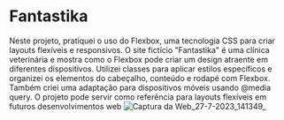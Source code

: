 # Fantastika
Neste projeto, pratiquei o uso do Flexbox, uma tecnologia CSS para criar layouts flexíveis e responsivos. O site fictício "Fantastika" é uma clínica veterinária e mostra como o Flexbox pode criar um design atraente em diferentes dispositivos. Utilizei classes para aplicar estilos específicos e organizei os elementos do cabeçalho, conteúdo e rodapé com Flexbox. Também criei uma adaptação para dispositivos móveis usando @media query. O projeto pode servir como referência para layouts flexíveis em futuros desenvolvimentos web
![Captura da Web_27-7-2023_141349_](https://github.com/rafaelbenitezduartesharp/Fantastika/assets/109101648/5cb6f42b-bcc5-4abb-b3f1-dc19e8023fa4)
